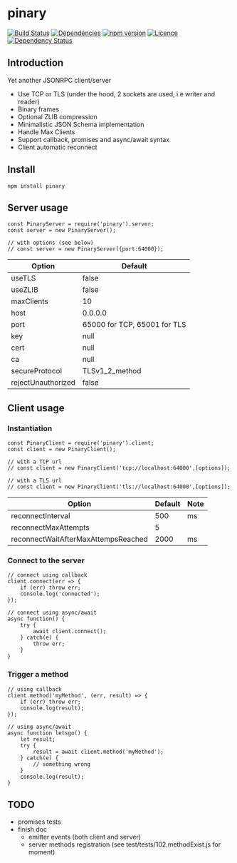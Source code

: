 # pinary

[![Build Status](https://secure.travis-ci.org/eviltik/pinary.png)](http://travis-ci.org/eviltik/pinary)
[![Dependencies](https://david-dm.org/eviltik/pinary.svg)](https://david-dm.org/eviltik/pinary)
[![npm version](https://badge.fury.io/js/pinary.svg)](https://badge.fury.io/js/pinary)
[![Licence](https://badges.frapsoft.com/os/mit/mit.svg?v=102)](https://github.com/ellerbrock/open-source-badge/)
[![Dependency Status](https://david-dm.org/eviltik/pinary.svg)](https://david-dm.org/eviltik/pinary)

## Introduction
Yet another JSONRPC client/server

* Use TCP or TLS (under the hood, 2 sockets are used, i.e writer and reader)
* Binary frames
* Optional ZLIB compression
* Minimalistic JSON Schema implementation
* Handle Max Clients
* Support callback, promises and async/await syntax
* Client automatic reconnect

## Install

```
npm install pinary
```

## Server usage

```
const PinaryServer = require('pinary').server;
const server = new PinaryServer();

// with options (see below)
// const server = new PinaryServer({port:64000});

```

| Option                | Default                       |       
|-----------------------|-------------------------------|
| useTLS                | false                         |         
| useZLIB               | false                         |
| maxClients            | 10                            |      
| host                  | 0.0.0.0                       |
| port                  | 65000 for TCP, 65001 for TLS  |
| key                   | null                          |
| cert                  | null                          |
| ca                    | null                          |
| secureProtocol        | TLSv1_2_method                |
| rejectUnauthorized    | false                         |


## Client usage

### Instantiation
```
const PinaryClient = require('pinary').client;
const client = new PinaryClient();

// with a TCP url
// const client = new PinaryClient('tcp://localhost:64000',[options]);

// with a TLS url
// const client = new PinaryClient('tls://localhost:64000',[options]);
```
| Option                                | Default                       | Note |      
|---------------------------------------|-------------------------------|------|
| reconnectInterval                     | 500                           | ms   |
| reconnectMaxAttempts                  | 5                             |      |
| reconnectWaitAfterMaxAttempsReached   | 2000                          | ms   |

### Connect to the server
```
// connect using callback
client.connect(err => {
    if (err) throw err;
    console.log('connected');
});

// connect using async/await
async function() {
    try {
        await client.connect();
    } catch(e) {
        throw err;
    }
}

```

### Trigger a method

```
// using callback
client.method('myMethod', (err, result) => {
    if (err) throw err;
    console.log(result);
});

// using async/await
async function letsgo() {
    let result;
    try {
        result = await client.method('myMethod');
    } catch(e) {
        // something wrong
    }
    console.log(result);
}
```

## TODO
* promises tests
* finish doc
  * emitter events (both client and server)
  * server methods registration (see test/tests/102.methodExist.js for moment) 
